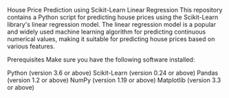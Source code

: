 House Price Prediction using Scikit-Learn Linear Regression
This repository contains a Python script for predicting house prices using the Scikit-Learn library's linear regression model. The linear regression model is a popular and widely used machine learning algorithm for predicting continuous numerical values, making it suitable for predicting house prices based on various features.

Prerequisites
Make sure you have the following software installed:

Python (version 3.6 or above)
Scikit-Learn (version 0.24 or above)
Pandas (version 1.2 or above)
NumPy (version 1.19 or above)
Matplotlib (version 3.3 or above)
